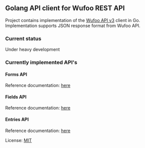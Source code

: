## Golang API client for Wufoo REST API

Project contains implementation of the
[Wufoo API v3](http://help.wufoo.com/articles/en_US/SurveyMonkeyArticleType/Wufoo-REST-API-V3) client in Go.
Implementation supports JSON response format from Wufoo API.

### Current status

Under heavy development

### Currently implemented API's

#### Forms API
Reference documentation: [here](http://help.wufoo.com/articles/en_US/SurveyMonkeyArticleType/The-Forms-API)

#### Fields API
Reference documentation: [here](http://help.wufoo.com/articles/en_US/SurveyMonkeyArticleType/The-Fields-API)

#### Entries API
Reference documentation: [here](http://help.wufoo.com/articles/en_US/SurveyMonkeyArticleType/The-Entries-API)

License: [MIT](https://github.com/itembase/go-wufoo-api-client/blob/master/LICENSE)
